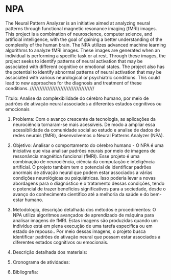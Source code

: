 # NPA

The Neural Pattern Analyzer is an initiative aimed at analyzing neural patterns through functional magnetic resonance imaging (fMRI) images. This project is a combination of neuroscience, computer science, and artificial intelligence, with the goal of gaining a better understanding of the complexity of the human brain. The NPA utilizes advanced machine learning algorithms to analyze fMRI images. These images are generated when an individual is performing a specific task or at rest. Through these images, the project seeks to identify patterns of neural activation that may be associated with different cognitive or emotional states. The project also has the potential to identify abnormal patterns of neural activation that may be associated with various neurological or psychiatric conditions. This could lead to new approaches for the diagnosis and treatment of these conditions.
////////////////////////////////////////

Título: Analise da complexibilidade do cérebro humano, por meio de padrões de ativação neural associados a diferentes estados cognitivos ou emocionais

1. Problema: Com o avanço crescente da tecnologia, as aplicações da neurociência tornaram-se mais acessíveis. De modo a ampliar essa acessibilidade da comunidade social ao estudo e analise de dados de redes neurais (fMRI), desenvolvemos o Neural Patterns Analyzer (NPA).

2. Objetivo: Analisar o comportamento do cérebro humano - O NPA é uma iniciativa que visa analisar padrões neurais por meio de imagens de ressonância magnética funcional (fMRI). Esse projeto é uma combinação de neurociência, ciência da computação e inteligência artificial. O projeto também tem o potencial de identificar padrões anormais de ativação neural que podem estar associados a várias condições neurológicas ou psiquiátricas. Isso poderia levar a novas abordagens para o diagnóstico e o tratamento dessas condições, tendo o potencial de trazer benefícios significativos para a sociedade, desde o avanço do conhecimento científico até a melhoria da saúde e do bem-estar humano.

3. Metodologia, descrição detalhada dos métodos e procedimentos: O NPA utiliza algoritmos avançados de aprendizado de máquina para analisar imagens de fMRI. Estas imagens são produzidas quando um indivíduo está em plena execução de uma tarefa específica ou em estado de repouso.. Por meio dessas imagens, o projeto busca identificar padrões de ativação neural que possam estar associados a diferentes estados cognitivos ou emocionais.

4. Descrição detalhada dos materiais:

5. Cronograma de atividades:

6. Bibliografia:
